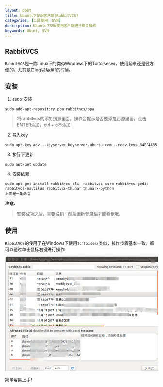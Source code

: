```yaml
---
layout: post
title: Ubuntu下SVN客户端(RabbitVCS)
categories: [工具使用, SVN]
description: Ubuntu下SVN使用客户端进行相关操作
keywords: Ubunt, SVN
---
```


## RabbitVCS

`RabbitVCS`是一款Linux下的类似Windows下的Tortoisesvn，使用起来还是很方便的。尤其是在log以及diff的时候。

## 安装
1. sudo 安装
```
sudo add-apt-repository ppa:rabbitvcs/ppa
```
> 将rabbitvcs的添加到源里面。操作会提示是否要添加到源里面，点击ENTER添加，ctrl + c不添加

2. 导入key
```
sudo apt-key adv --keyserver keyserver.ubuntu.com --recv-keys 34EF4A35
```

3. 执行下更新
```
sudo apt-get update
```

4. 安装依赖
```
sudo apt-get install rabbitvcs-cli  rabbitvcs-core rabbitvcs-gedit
rabbitvcs-nautilus rabbitvcs-thunar thunarx-python
上面是一条命令
```

**注意:**
> 安装成功之后，需要注销，然后重新登录后才能看到哦.

## 使用
`RabbitVCS`的使用了在Windows下使用`Tortoisesv`类似，操作步骤基本一致，都可以通过单击鼠标右键进行操作.

![](/res/img/blog/tools/rabbitvcs.png)

简单容易上手!
